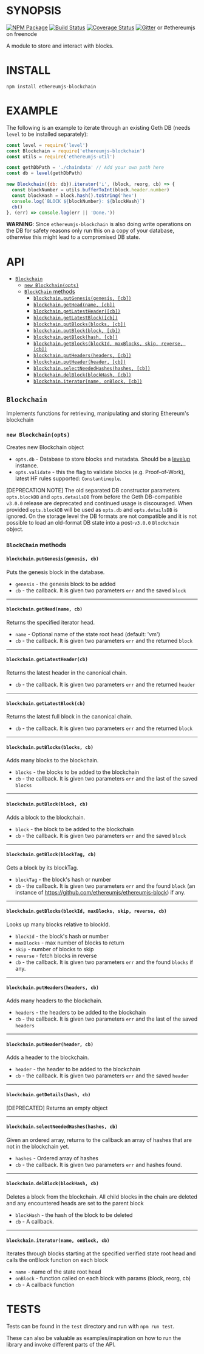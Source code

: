 # SYNOPSIS
[![NPM Package](https://img.shields.io/npm/v/ethereumjs-blockchain.svg?style=flat-square)](https://www.npmjs.org/package/ethereumjs-blockchain)
[![Build Status](https://travis-ci.org/ethereumjs/ethereumjs-blockchain.svg?branch=master)](https://travis-ci.org/ethereumjs/ethereumjs-blockchain)
[![Coverage Status](https://img.shields.io/coveralls/ethereumjs/ethereumjs-blockchain.svg?style=flat-square)](https://coveralls.io/r/ethereumjs/ethereumjs-blockchain)
[![Gitter](https://badges.gitter.im/Join%20Chat.svg)](https://gitter.im/ethereum/ethereumjs-lib?utm_source=badge&utm_medium=badge&utm_campaign=pr-badge) or #ethereumjs on freenode

A module to store and interact with blocks.

# INSTALL
`npm install ethereumjs-blockchain`

# EXAMPLE

The following is an example to iterate through an existing Geth DB (needs ``level`` to be
installed separately):

```javascript
const level = require('level')
const Blockchain = require('ethereumjs-blockchain')
const utils = require('ethereumjs-util')

const gethDbPath = './chaindata' // Add your own path here
const db = level(gethDbPath)

new Blockchain({db: db}).iterator('i', (block, reorg, cb) => {
  const blockNumber = utils.bufferToInt(block.header.number)
  const blockHash = block.hash().toString('hex')
  console.log(`BLOCK ${blockNumber}: ${blockHash}`)
  cb()
}, (err) => console.log(err || 'Done.'))
```

**WARNING**: Since ``ethereumjs-blockchain`` is also doing write operations
on the DB for safety reasons only run this on a copy of your database, otherwise this might lead
to a compromised DB state.

# API

- [`Blockchain`](#blockchain)
    - [`new Blockchain(opts)`](#new-blockchainblockdb-detailsdb)
    - [`BlockChain` methods](#blockchain-methods)
        - [`blockchain.putGenesis(genesis, [cb])`](#blockchainputgenesisgenesis-cb)
        - [`blockchain.getHead(name, [cb])`](#blockchaingetheadname-cb)
        - [`blockchain.getLatestHeader([cb])`](#blockchaingetlatestheadercb)
        - [`blockchain.getLatestBlock([cb])`](#blockchaingetlatestblockcb)
        - [`blockchain.putBlocks(blocks, [cb])`](#blockchainputblocksblocks-cb)
        - [`blockchain.putBlock(block, [cb])`](#blockchainputblockblock-cb)
        - [`blockchain.getBlock(hash, [cb])`](#blockchaingetblockhash-cb)
        - [`blockchain.getBlocks(blockId, maxBlocks, skip, reverse, [cb])`](#blockchaingetblocksblockid-maxblocks-skip-reverse-cb)
        - [`blockchain.putHeaders(headers, [cb])`](#blockchainputheadersheaders-cb)
        - [`blockchain.putHeader(header, [cb])`](#blockchainputheaderheader-cb)
        - [`blockchain.selectNeededHashes(hashes, [cb])`](#blockchainselectneededhasheshashes-cb)
        - [`blockchain.delBlock(blockHash, [cb])`](#blockchaindelblockblockhash-cb)
        - [`blockchain.iterator(name, onBlock, [cb])`](#blockchainiteratorname-onblock-cb)        

## `Blockchain`
Implements functions for retrieving, manipulating and storing Ethereum's blockchain

### `new Blockchain(opts)`
Creates new Blockchain object
- `opts.db` - Database to store blocks and metadata. Should be a [levelup](https://github.com/rvagg/node-levelup) instance.
- `opts.validate` - this the flag to validate blocks (e.g. Proof-of-Work), latest HF rules supported: ``Constantinople``.

[DEPRECATION NOTE]
The old separated DB constructor parameters `opts.blockDB` and `opts.detailsDB` from before the Geth DB-compatible ``v3.0.0`` release are deprecated and continued usage is discouraged. When provided `opts.blockDB` will be used
as `opts.db` and `opts.detailsDB` is ignored. On the storage level the DB formats are not compatible and it is not
possible to load an old-format DB state into a post-``v3.0.0`` ``Blockchain`` object.

### `BlockChain` methods

#### `blockchain.putGenesis(genesis, cb)`
Puts the genesis block in the database.
- `genesis` - the genesis block to be added
- `cb` - the callback. It is given two parameters `err` and the saved `block`

--------------------------------------------------------

#### `blockchain.getHead(name, cb)`
Returns the specified iterator head.
- `name` - Optional name of the state root head (default: 'vm')
- `cb` - the callback. It is given two parameters `err` and the returned `block`

--------------------------------------------------------

#### `blockchain.getLatestHeader(cb)`
Returns the latest header in the canonical chain.
- `cb` - the callback. It is given two parameters `err` and the returned `header`

--------------------------------------------------------

#### `blockchain.getLatestBlock(cb)`
Returns the latest full block in the canonical chain.
- `cb` - the callback. It is given two parameters `err` and the returned `block`

--------------------------------------------------------

#### `blockchain.putBlocks(blocks, cb)`
Adds many blocks to the blockchain.
- `blocks` - the blocks to be added to the blockchain
- `cb` - the callback. It is given two parameters `err` and the last of the saved `blocks`
--------------------------------------------------------

#### `blockchain.putBlock(block, cb)`
Adds a block to the blockchain.
- `block` - the block to be added to the blockchain
- `cb` - the callback. It is given two parameters `err` and the saved `block`

--------------------------------------------------------

#### `blockchain.getBlock(blockTag, cb)`
Gets a block by its blockTag.
- `blockTag`  - the block's hash or number
- `cb` - the callback. It is given two parameters `err` and the found `block` (an instance of https://github.com/ethereumjs/ethereumjs-block) if any.

--------------------------------------------------------

#### `blockchain.getBlocks(blockId, maxBlocks, skip, reverse, cb)`
Looks up many blocks relative to blockId.
- `blockId` - the block's hash or number
- `maxBlocks` - max number of blocks to return
- `skip` - number of blocks to skip
- `reverse` - fetch blocks in reverse
- `cb` - the callback. It is given two parameters `err` and the found `blocks` if any.

--------------------------------------------------------

#### `blockchain.putHeaders(headers, cb)`
Adds many headers to the blockchain.
- `headers` - the headers to be added to the blockchain
- `cb` - the callback. It is given two parameters `err` and the last of the saved `headers`
--------------------------------------------------------

#### `blockchain.putHeader(header, cb)`
Adds a header to the blockchain.
- `header` - the header to be added to the blockchain
- `cb` - the callback. It is given two parameters `err` and the saved `header`

--------------------------------------------------------

#### `blockchain.getDetails(hash, cb)`
[DEPRECATED] Returns an empty object

--------------------------------------------------------

#### `blockchain.selectNeededHashes(hashes, cb)`
Given an ordered array, returns to the callback an array of hashes that are not in the blockchain yet.
- `hashes`  - Ordered array of hashes
- `cb` - the callback. It is given two parameters `err` and hashes found.

--------------------------------------------------------

#### `blockchain.delBlock(blockHash, cb)`
Deletes a block from the blockchain. All child blocks in the chain are deleted and any encountered heads are set to the parent block
- `blockHash`  - the hash of the block to be deleted
- `cb` - A callback.

--------------------------------------------------------

#### `blockchain.iterator(name, onBlock, cb)`
Iterates through blocks starting at the specified verified state root head and calls the onBlock function on each block
- `name` - name of the state root head
- `onBlock` - function called on each block with params (block, reorg, cb)
- `cb` - A callback function

# TESTS

Tests can be found in the ``test`` directory and run with ``npm run test``.

These can also be valuable as examples/inspiration on how to run the library and invoke different parts of the API.
